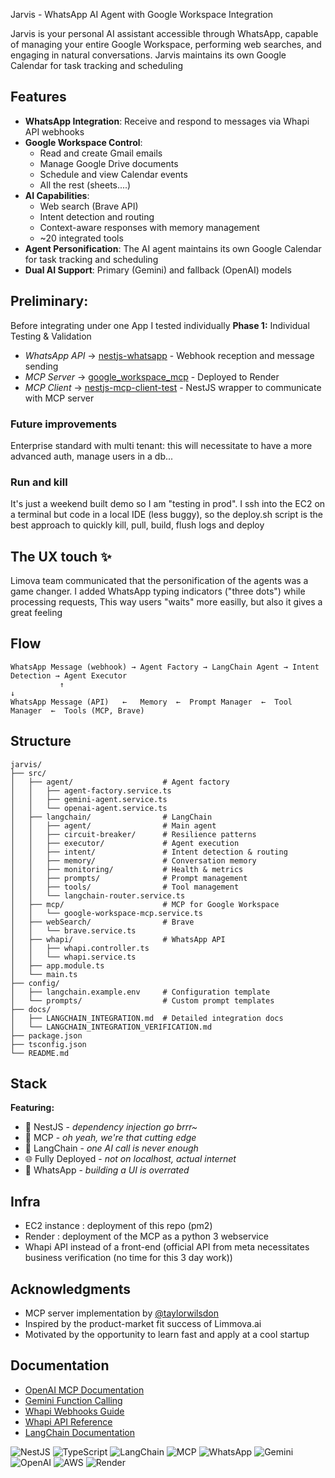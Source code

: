 Jarvis - WhatsApp AI Agent with Google Workspace Integration

Jarvis is your personal AI assistant accessible through WhatsApp, capable of managing your entire Google Workspace, performing web searches, and engaging in natural conversations.
Jarvis maintains its own Google Calendar for task tracking and scheduling

##  Features

- **WhatsApp Integration**: Receive and respond to messages via Whapi API webhooks
- **Google Workspace Control**: 
  - Read and create Gmail emails
  - Manage Google Drive documents
  - Schedule and view Calendar events
  - All the rest (sheets....)
- **AI Capabilities**:
  - Web search (Brave API)
  - Intent detection and routing
  - Context-aware responses with memory management
  - ~20 integrated tools
- **Agent Personification**: The AI agent maintains its own Google Calendar for task tracking and scheduling
- **Dual AI Support**: Primary (Gemini) and fallback (OpenAI) models


## Preliminary:
Before integrating under one App I tested individually
**Phase 1:** Individual Testing & Validation
- *WhatsApp API* → [nestjs-whatsapp](https://github.com/lmangall/nestjs-whatsapp) - Webhook reception and message sending
- *MCP Server* → [google_workspace_mcp](https://github.com/lmangall/google_workspace_mcp) - Deployed to Render
- *MCP Client* → [nestjs-mcp-client-test](https://github.com/lmangall/nestjs-mcp-client-test) - NestJS wrapper to communicate with MCP server

### Future improvements
Enterprise standard with multi tenant: this will necessitate to have a more advanced auth, manage users in a db...


### Run and kill
It's just a weekend built demo so I am "testing in prod". I ssh into the EC2 on a terminal but code in a local IDE (less buggy), so the deploy.sh script is the best approach to quickly kill, pull, build, flush logs and deploy

## The UX touch ✨
Limova team communicated that the personification of the agents was a game changer. I added WhatsApp typing indicators ("three dots") while processing requests, This way users "waits" more easilly, but also it gives a great feeling


## Flow

```
WhatsApp Message (webhook) → Agent Factory → LangChain Agent → Intent Detection → Agent Executor
           ↑                                                                           ↓
WhatsApp Message (API)   ←   Memory  ←  Prompt Manager  ←  Tool Manager  ←  Tools (MCP, Brave)
```

## Structure


```
jarvis/
├── src/
│   ├── agent/                    # Agent factory
│   │   ├── agent-factory.service.ts
│   │   ├── gemini-agent.service.ts
│   │   └── openai-agent.service.ts
│   ├── langchain/                # LangChain 
│   │   ├── agent/                # Main agent
│   │   ├── circuit-breaker/      # Resilience patterns
│   │   ├── executor/             # Agent execution
│   │   ├── intent/               # Intent detection & routing
│   │   ├── memory/               # Conversation memory
│   │   ├── monitoring/           # Health & metrics
│   │   ├── prompts/              # Prompt management
│   │   ├── tools/                # Tool management
│   │   └── langchain-router.service.ts
│   ├── mcp/                      # MCP for Google Workspace
│   │   └── google-workspace-mcp.service.ts
│   ├── webSearch/                # Brave
│   │   └── brave.service.ts
│   ├── whapi/                    # WhatsApp API 
│   │   ├── whapi.controller.ts
│   │   └── whapi.service.ts
│   ├── app.module.ts
│   └── main.ts
├── config/
│   ├── langchain.example.env     # Configuration template
│   └── prompts/                  # Custom prompt templates
├── docs/
│   ├── LANGCHAIN_INTEGRATION.md  # Detailed integration docs
│   └── LANGCHAIN_INTEGRATION_VERIFICATION.md
├── package.json
├── tsconfig.json
└── README.md
```

## Stack

**Featuring:**
- 🪺 NestJS - *dependency injection go brrr~*
- 🍆 MCP - *oh yeah, we're that cutting edge*
- 🦜 LangChain - *one AI call is never enough*
- 🌐 Fully Deployed - *not on localhost, actual internet*
- 📱 WhatsApp - *building a UI is overrated*



## Infra

- EC2 instance : deployment of this repo (pm2)
- Render : deployment of the MCP as a python 3 webservice
- Whapi API instead of a front-end (official API from meta necessitates business verification (no time for this 3 day work))




## Acknowledgments

- MCP server implementation by [@taylorwilsdon](https://github.com/taylorwilsdon)
- Inspired by the product-market fit success of Limmova.ai
- Motivated by the opportunity to learn fast and apply at a cool startup



## Documentation

- [OpenAI MCP Documentation](https://platform.openai.com/docs/mcp)
- [Gemini Function Calling](https://ai.google.dev/gemini-api/docs/function-calling)
- [Whapi Webhooks Guide](https://support.whapi.cloud/help-desk/receiving/webhooks/where-to-find-the-webhook-url)
- [Whapi API Reference](https://whapi.readme.io/reference/checkhealth)
- [LangChain Documentation](https://js.langchain.com/docs/)




![NestJS](https://img.shields.io/badge/NestJS-E0234E?style=for-the-badge&logo=nestjs&logoColor=white)
![TypeScript](https://img.shields.io/badge/TypeScript-3178C6?style=for-the-badge&logo=typescript&logoColor=white)
![LangChain](https://img.shields.io/badge/🦜_LangChain-2C3E50?style=for-the-badge)
![MCP](https://img.shields.io/badge/MCP-6366F1?style=for-the-badge&logo=protocol&logoColor=white)
![WhatsApp](https://img.shields.io/badge/WhatsApp-25D366?style=for-the-badge&logo=whatsapp&logoColor=white)
![Gemini](https://img.shields.io/badge/Google_Gemini-4285F4?style=for-the-badge&logo=google&logoColor=white)
![OpenAI](https://img.shields.io/badge/OpenAI-412991?style=for-the-badge&logo=openai&logoColor=white)
![AWS](https://img.shields.io/badge/AWS_EC2-FF9900?style=for-the-badge&logo=amazon-aws&logoColor=white)
![Render](https://img.shields.io/badge/Render-46E3B7?style=for-the-badge&logo=render&logoColor=white)

